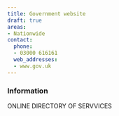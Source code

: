 ```yaml
---
title: Government website
draft: true
areas:
- Nationwide
contact:
  phone:
  - 03000 616161
  web_addresses:
  - www.gov.uk
---
```


### Information
ONLINE DIRECTORY OF SERVVICES

